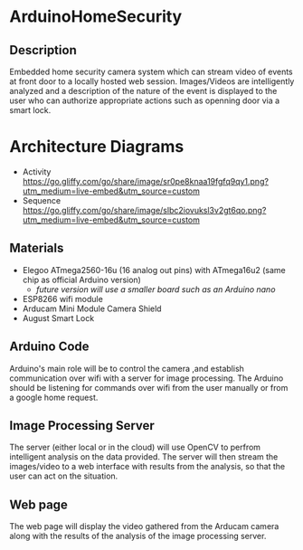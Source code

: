 # ArduinoHomeSecurity


## Description
Embedded home security camera system which can stream video of events at front door to a locally hosted web session. Images/Videos are intelligently analyzed and a description of the nature of the event is displayed to the user who can authorize appropriate actions such as openning door via a smart lock. 

# Architecture Diagrams 
- Activity https://go.gliffy.com/go/share/image/sr0pe8knaa19fgfq9qy1.png?utm_medium=live-embed&utm_source=custom 
- Sequence https://go.gliffy.com/go/share/image/slbc2iovuksl3v2gt6qo.png?utm_medium=live-embed&utm_source=custom


## Materials 

* Elegoo ATmega2560-16u (16 analog out pins) with ATmega16u2 (same chip as official Arduino version)
  * *future version will use a smaller board such as an Arduino nano*
* ESP8266 wifi module 
* Arducam Mini Module Camera Shield
* August Smart Lock


## Arduino Code 
Arduino's main role will be to control the camera ,and establish communication over wifi with a server for image processing.  The Arduino should be listening for commands over wifi from the user manually or from a google home request.

## Image Processing Server
The server (either local or in the cloud) will use OpenCV to perfrom intelligent analysis on the data provided. The server will then stream the images/video to a web interface with results from the analysis, so that the user can act on the situation. 

## Web page 
The web page will display the video gathered from the Arducam camera along with the results of the analysis of the image processing server. 







